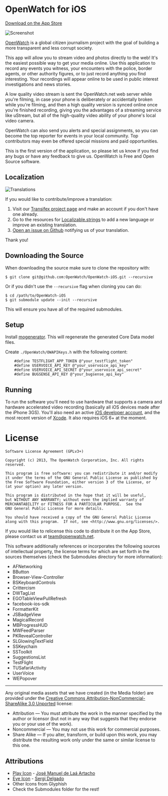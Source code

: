 OpenWatch for iOS
=================
[Download on the App Store](http://itunes.apple.com/us/app/openwatch-social-muckraking/id642680756?ls=1&mt=8)

![Screenshot](https://s3.amazonaws.com/openwatch-static/static/assets/img/iphone.png)

[OpenWatch](http://openwatch.net) is a global citizen journalism project with the goal of building a more transparent and less corrupt society.

This app will allow you to stream video and photos directly to the web! It's the easiest possible way to get your media online. Use this application to record any events you witness, your encounters with the police, border agents, or other authority figures, or to just record anything you find interesting. Your recordings will appear online to be used in public interest investigations and news stories.

A low quality video stream is sent the OpenWatch.net web server while you're filming, in case your phone is deliberately or accidentally broken while you're filming, and then a high quality version is synced online once you're finished recording, giving you the advantages of a streaming service like uStream, but all of the high-quality video ability of your phone's local video camera.

OpenWatch can also send you alerts and special assignments, so you can become the top reporter for events in your local community. Top contributors may even be offered special missions and paid opportunities.

This is the first version of the application, so please let us know if you find any bugs or have any feedback to give us. OpenWatch is Free and Open Source software.

Localization
------------

![Translations](https://www.transifex.com/projects/p/openwatch/resource/localizablestrings/chart/image_png)

If you would like to contribute/improve a translation:

 1. Visit our [Transifex project page](https://www.transifex.net/projects/p/openwatch/) and make an account if you don't have one already.
 2. Go to the resources for [Localizable.strings](https://www.transifex.com/projects/p/openwatch/resource/localizablestrings/) to add a new language or improve an existing translation. 
 3. [Open an issue on Github](https://github.com/OpenWatch/OpenWatch-iOS/issues) notifying us of your translation.
 
 Thank you!

Downloading the Source
----------------------
When downloading the source make sure to clone the repository with:

    $ git clone git@github.com:OpenWatch/OpenWatch-iOS.git --recursive
 
Or if you didn't use the `--recursive` flag when cloning you can do:

	$ cd /path/to/OpenWatch-iOS
    $ git submodule update --init --recursive
    
This will ensure you have all of the required submodules. 

Setup
----------------------
Install [mogenerator](https://github.com/rentzsch/mogenerator). This will regenerate the generated Core Data model files.

Create `./OpenWatch/OWAPIKeys.h` with the following content:

		#define TESTFLIGHT_APP_TOKEN @"your_testflight_token"
		#define USERVOICE_API_KEY @"your_uservoice_api_key"
		#define USERVOICE_API_SECRET @"your_uservoice_api_secret"
        #define BUGSENSE_API_KEY @"your_bugsense_api_key"

Running
----------------------

To run the software you'll need to use hardware that supports a camera and hardware accelerated video recording (basically all iOS devices made after the iPhone 3GS). You'll also need an active [iOS developer account](https://developer.apple.com/devcenter/ios/index.action), and the most recent version of [Xcode](https://itunes.apple.com/us/app/xcode/id497799835?mt=12). It also requires iOS 6+ at the moment.

License
=========

	Software License Agreement (GPLv3+)
	
	Copyright (c) 2013, The OpenWatch Corporation, Inc. All rights reserved.
	
	This program is free software: you can redistribute it and/or modify
	it under the terms of the GNU General Public License as published by
	the Free Software Foundation, either version 3 of the License, or
	(at your option) any later version.
	
	This program is distributed in the hope that it will be useful,
	but WITHOUT ANY WARRANTY; without even the implied warranty of
	MERCHANTABILITY or FITNESS FOR A PARTICULAR PURPOSE.  See the
	GNU General Public License for more details.
	
	You should have received a copy of the GNU General Public License
	along with this program.  If not, see <http://www.gnu.org/licenses/>.

If you would like to relicense this code to distribute it on the App Store, 
please contact us at [team@openwatch.net](mailto:team@openwatch.net).

This software additionally references or incorporates the following sources
of intellectual property, the license terms for which are set forth
in the sources themselves (check the Submodules directory for more information):

* AFNetworking
* BButton
* Browser-View-Controller
* BSKeyboardControls
* Crittercism
* DWTagList
* EGOTableViewPullRefresh
* facebook-ios-sdk
* FormatterKit
* JSBadgeView
* MagicalRecord
* MBProgressHUD
* MWFeedParser
* PKRevealController
* SLGlowingTextField
* SSKeychain
* SSToolkit
* SuggestionsList
* TestFlight
* TUSafariActivity
* UserVoice
* WEPopover

----------------------------------------------------------------------------------

Any original media assets that we have created (in the Media folder) are provided under the [Creative Commons Attribution-NonCommercial-ShareAlike 3.0 Unported](http://creativecommons.org/licenses/by-nc-sa/3.0/) license:

* Attribution — You must attribute the work in the manner specified by the author or licensor (but not in any way that suggests that they endorse you or your use of the work).
* Noncommercial — You may not use this work for commercial purposes.
* Share Alike — If you alter, transform, or build upon this work, you may distribute the resulting work only under the same or similar license to this one.

Attributions
---------------------

* [Play Icon](http://thenounproject.com/noun/play/#icon-No4683) - [José Manuel de Laá Artacho](http://thenounproject.com/josemdelaa/#)
* [Eye Icon](http://thenounproject.com/noun/eye/#icon-No5968) - [Sergi Delgado](http://thenounproject.com/sergidelgado/)
* Other Icons from Glyphish
* Check the Submodules folder for the rest!


